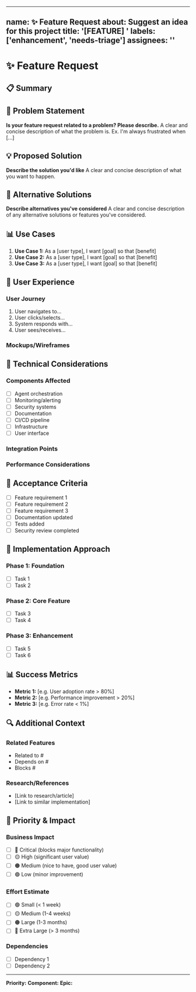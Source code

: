 
---
name: ✨ Feature Request
about: Suggest an idea for this project
title: '[FEATURE] '
labels: ['enhancement', 'needs-triage']
assignees: ''
---

# ✨ Feature Request

## 📋 Summary
<!-- A clear and concise description of the feature you're requesting -->

## 🎯 Problem Statement
<!-- Describe the problem this feature would solve -->
**Is your feature request related to a problem? Please describe.**
A clear and concise description of what the problem is. Ex. I'm always frustrated when [...]

## 💡 Proposed Solution
<!-- Describe the solution you'd like -->
**Describe the solution you'd like**
A clear and concise description of what you want to happen.

## 🔄 Alternative Solutions
<!-- Describe alternatives you've considered -->
**Describe alternatives you've considered**
A clear and concise description of any alternative solutions or features you've considered.

## 📊 Use Cases
<!-- Describe specific use cases for this feature -->
1. **Use Case 1:** As a [user type], I want [goal] so that [benefit]
2. **Use Case 2:** As a [user type], I want [goal] so that [benefit]
3. **Use Case 3:** As a [user type], I want [goal] so that [benefit]

## 🎨 User Experience
<!-- Describe the expected user experience -->

### User Journey
1. User navigates to...
2. User clicks/selects...
3. System responds with...
4. User sees/receives...

### Mockups/Wireframes
<!-- Add any visual mockups or wireframes if available -->

## 🔧 Technical Considerations
<!-- Technical aspects to consider -->

### Components Affected
- [ ] Agent orchestration
- [ ] Monitoring/alerting
- [ ] Security systems
- [ ] Documentation
- [ ] CI/CD pipeline
- [ ] Infrastructure
- [ ] User interface

### Integration Points
<!-- What systems/components will this feature integrate with? -->

### Performance Considerations
<!-- Any performance implications? -->

## 📏 Acceptance Criteria
<!-- Define what "done" looks like -->
- [ ] Feature requirement 1
- [ ] Feature requirement 2
- [ ] Feature requirement 3
- [ ] Documentation updated
- [ ] Tests added
- [ ] Security review completed

## 🚀 Implementation Approach
<!-- Suggested implementation approach (optional) -->

### Phase 1: Foundation
- [ ] Task 1
- [ ] Task 2

### Phase 2: Core Feature
- [ ] Task 3
- [ ] Task 4

### Phase 3: Enhancement
- [ ] Task 5
- [ ] Task 6

## 📊 Success Metrics
<!-- How will we measure success? -->
- **Metric 1:** [e.g. User adoption rate > 80%]
- **Metric 2:** [e.g. Performance improvement > 20%]
- **Metric 3:** [e.g. Error rate < 1%]

## 🔍 Additional Context
<!-- Add any other context, screenshots, or examples -->

### Related Features
<!-- Link to related features or issues -->
- Related to #
- Depends on #
- Blocks #

### Research/References
<!-- Any research, articles, or references that support this feature -->
- [Link to research/article]
- [Link to similar implementation]

## 🎯 Priority & Impact
<!-- Help us understand the priority -->

### Business Impact
- [ ] 🔴 Critical (blocks major functionality)
- [ ] 🟡 High (significant user value)
- [ ] 🟠 Medium (nice to have, good user value)
- [ ] 🟢 Low (minor improvement)

### Effort Estimate
- [ ] 🟢 Small (< 1 week)
- [ ] 🟡 Medium (1-4 weeks)
- [ ] 🟠 Large (1-3 months)
- [ ] 🔴 Extra Large (> 3 months)

### Dependencies
<!-- What needs to be completed before this can be worked on? -->
- [ ] Dependency 1
- [ ] Dependency 2

---

**Priority:** <!-- High/Medium/Low -->
**Component:** <!-- agent-orchestration/monitoring/security/docs -->
**Epic:** <!-- Link to epic if part of larger initiative -->
